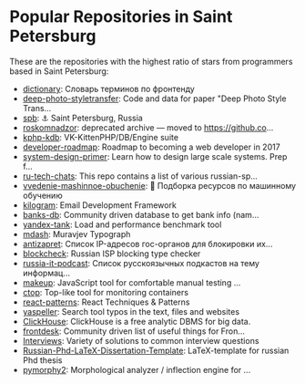 # Popular Repositories in Saint Petersburg

These are the repositories with the highest ratio of stars from programmers based in Saint Petersburg:

- [dictionary](https://github.com/web-standards-ru/dictionary): Словарь терминов по фронтенду
- [deep-photo-styletransfer](https://github.com/luanfujun/deep-photo-styletransfer): Code and data for paper "Deep Photo Style Trans...
- [spb](https://github.com/nodeschool/spb): :anchor: Saint Petersburg, Russia
- [roskomnadzor](https://github.com/github/roskomnadzor): deprecated archive — moved to https://github.co...
- [kphp-kdb](https://github.com/vk-com/kphp-kdb): VK-KittenPHP/DB/Engine suite
- [developer-roadmap](https://github.com/kamranahmedse/developer-roadmap): Roadmap to becoming a web developer in 2017
- [system-design-primer](https://github.com/donnemartin/system-design-primer): Learn how to design large scale systems. Prep f...
- [ru-tech-chats](https://github.com/mr-mig/ru-tech-chats): This repo contains a list of various russian-sp...
- [vvedenie-mashinnoe-obuchenie](https://github.com/demidovakatya/vvedenie-mashinnoe-obuchenie): :memo: Подборка ресурсов по машинному обучению
- [kilogram](https://github.com/dudeonthehorse/kilogram): Email Development Framework
- [banks-db](https://github.com/ramoona/banks-db): Community driven database to get bank info (nam...
- [yandex-tank](https://github.com/yandex/yandex-tank): Load and performance benchmark tool
- [mdash](https://github.com/emuravjev/mdash): Muravjev Typograph 
- [antizapret](https://github.com/AntiZapret/antizapret): Список IP-адресов гос-органов для блокировки их...
- [blockcheck](https://github.com/ValdikSS/blockcheck): Russian ISP blocking type checker
- [russia-it-podcast](https://github.com/AveVlad/russia-it-podcast): Список русскоязычных подкастов на тему информац...
- [makeup](https://github.com/2gis/makeup): JavaScript tool for comfortable manual testing ...
- [ctop](https://github.com/bcicen/ctop): Top-like tool for monitoring containers
- [react-patterns](https://github.com/vasanthk/react-patterns): React Techniques & Patterns 
- [yaspeller](https://github.com/hcodes/yaspeller): Search tool typos in the text, files and websites
- [ClickHouse](https://github.com/yandex/ClickHouse): ClickHouse is a free analytic DBMS for big data.
- [frontdesk](https://github.com/miripiruni/frontdesk): Community driven list of useful things for Fron...
- [Interviews](https://github.com/kdn251/Interviews): Variety of solutions to common interview questions
- [Russian-Phd-LaTeX-Dissertation-Template](https://github.com/AndreyAkinshin/Russian-Phd-LaTeX-Dissertation-Template): LaTeX-template for russian Phd thesis
- [pymorphy2](https://github.com/kmike/pymorphy2): Morphological analyzer / inflection engine for ...

